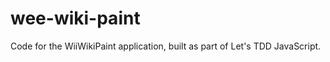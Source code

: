 wee-wiki-paint
==============

Code for the WiiWikiPaint application, built as part of Let's TDD JavaScript.
